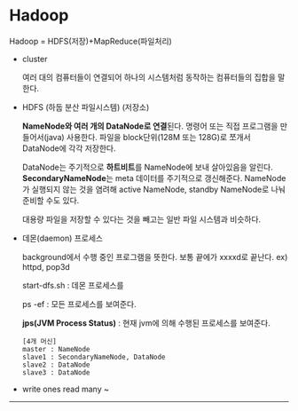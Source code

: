 # Hadoop

Hadoop = HDFS(저장)+MapReduce(파일처리)

* cluster

  여러 대의 컴퓨터들이 연결되어 하나의 시스템처럼 동작하는 컴퓨터들의 집합을 말한다.

* HDFS (하둡 분산 파일시스템) (저장소)

  **NameNode와 여러 개의 DataNode로 연결**된다. 명령어 또는 직접 프로그램을 만들어서(java) 사용한다. 파일을 block단위(128M 또는 128G)로 쪼개서 DataNode에 각각 저장한다. 

  DataNode는 주기적으로 **하트비트**를 NameNode에 보내 살아있음을 알린다. **SecondaryNameNode**는 meta 데이터를 주기적으로 갱신해준다. NameNode가 실행되지 않는 것을 염려해 active NameNode, standby NameNode로 나눠 준비할 수도 있다.
  
  대용량 파일을 저장할 수 있다는 것을 빼고는 일반 파일 시스템과 비슷하다.

* 데몬(daemon) 프로세스

  background에서 수행 중인 프로그램을 뜻한다. 보통 끝에가 xxxxd로 끝난다. ex) httpd, pop3d

  start-dfs.sh : 데몬 프로세스를 

  ps -ef : 모든 프로세스를 보여준다.

  **jps(JVM Process Status)** : 현재 jvm에 의해 수행된 프로세스를 보여준다.

  ```
  [4개 머신]
  master : NameNode
  slave1 : SecondaryNameNode, DataNode
  slave2 : DataNode
  slave3 : DataNode
  ```

* write ones read many ~

---

